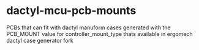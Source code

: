 # dactyl-mcu-pcb-mounts
PCBs that can fit with dactyl manuform cases generated with the PCB_MOUNT value for controller_mount_type thats available in ergomech dactyl case generator fork
